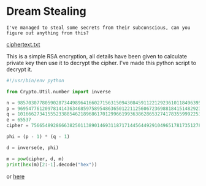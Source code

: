 # Dream Stealing
```
I've managed to steal some secrets from their subconscious, can you figure out anything from this?
```
[ciphertext.txt](https://github.com/ducng99/ctf/blob/main/b01lers/crypto/dream-stealing/ciphertext.txt)

This is a simple RSA encryption, all details have been given to calculate private key then use it to decrypt the cipher. I've made this python script to decrypt it.

```python
#!/usr/bin/env python

from Crypto.Util.number import inverse

n = 98570307780590287344989641660271563150943084591122129236101184963953890610515286342182643236514124325672053304374355281945455993001454145469449640602102808287018619896494144221889411960418829067000944408910977857246549239617540588105788633268030690222998939690024329717050066864773464183557939988832150357227
p = 9695477612097814143634685975895486365012211256067236988184151482923787800058653259439240377630508988251817608592320391742708529901158658812320088090921919
q = 10166627341555233885462189686170129966199363862865327417835599922534140147190891310884780246710738772334481095318744300242272851264697786771596673112818133
e = 65537
cipher = 75665489286663825011389014693118717144564492910496517817351278852753259053052732535663285501814281678158913989615919776491777945945627147232073116295758400365665526264438202825171012874266519752207522580833300789271016065464767771248100896706714555420620455039240658817899104768781122292162714745754316687483

phi = (p - 1) * (q - 1)

d = inverse(e, phi)

m = pow(cipher, d, m)
print(hex(m)[2:-1].decode("hex"))
```

or [here](https://github.com/ducng99/ctf/blob/main/b01lers/crypto/dream-stealing/decrypt.py)